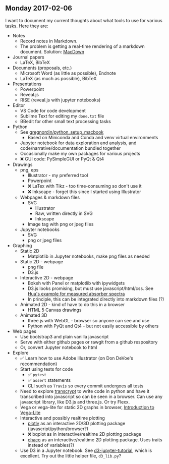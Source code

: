 ## Monday 2017-02-06

I want to document my current thoughts about what tools to use for various tasks. Here they are:

- Notes
    - Record notes in Markdown. 
    - The problem is getting a real-time rendering of a markdown document. Solution: [MacDown](https://macdown.uranusjr.com)
- Journal papers
    - LaTeX, BibTeX
- Documents (proposals, etc.)
    - Microsoft Word (as little as possible), Endnote
    - LaTeX (as much as possible), BibTeX
- Presentations
    - Powerpoint
    - Reveal.js
    - RISE (reveal.js with jupyter notebooks)
- Editor
    - VS Code for code development
    - Sublime Text for editing my `done.txt` file
    - BBedit for other small text processing tasks
- Python
    - See [gregnordin/python\_setup_macbook](https://github.com/gregnordin/python_setup_macbook)
        - Based on Miniconda and Conda and venv virtual environments
    - Jupyter notebook for data exploration and analysis, and code/narrative/documentation bundled together
    - Occasionally make my own packages for various projects
    - &#10060; GUI code: PySimpleGUI or PyQt & Qt4
- Drawings
    - png, eps
        - Illustrator - my preferred tool
        - Powerpoint
        - &#10060; LaTex with Tikz - too time-consuming so don't use it
        - &#10060; Inkscape - forget this since I started using Illustrator
    - Webpages & markdown files
        - SVG
            - Illustrator
            - Raw, written directly in SVG
            - Inkscape
        - Image tag with png or jpeg files
    - Jupyter notebooks
        - SVG
        - png or jpeg files
- Graphing
    - Static 2D
        - Matplotlib in Jupyter notebooks, make png files as needed
    - Static 2D - webpage
        - png file
        - D3.js
    - Interactive 2D - webpage
        - Bokeh with Panel or matplotlib with ipywidgets
        - D3.js looks promising, but must use javascript/html/css. See [Hua's example for measured absorber spectra](https://nanomicro.byu.edu:3456/maingroup/12839)
        - In principle, this can be integrated directly into markdown files (?)
    - Animated 2D - kind of have to do this in a browser
        - HTML 5 Canvas drawings
    - Animated 3D
        - three.js with WebGL - browser so anyone can see and use
        - Python with PyQt and Qt4 - but not easily accessible by others
- Web pages
    - Use bootstrap3 and plain vanilla javascript
    - Serve with either github pages or rawgit from a github respository
    - Or, convert Jupyter notebook to html
- Explore
    - &#9989; Learn how to use Adobe Illustrator (on Don DeVoe's recommendation)
    - Start using tests for code
        - &#9989; `pytest`
        - &#9989; `assert` statements
        - CLI such as `Travis` so every commit undergoes all tests
    - Need to explore [transcrypt](http://www.transcrypt.org) to write code in python and have it transcribed into javascript so can be seen in a browser. Can use any javascript library, like D3.js and three.js. Or try Flexx.
    - Vega or vega-lite for static 2D graphs in browser, [Introduction to Vega-Lite](https://vega.github.io/vega-lite/tutorials/getting_started.html)
    - Interactive and possibly realtime plotting
        - [plotly](http://moderndata.plot.ly/15-python-and-r-charts-with-interactive-controls-buttons-dropdowns-and-sliders/) as an interactive 2D/3D plotting package (javascript/python/browser?)
        - &#10060; bqplot as in interactive/realtime 2D plotting package
        - [chaco](http://docs.enthought.com/chaco/) as an interactive/realtime 2D plotting package. Uses traits instead of variables(?)
    - Use D3 in a Jupyter notebook. See [d3-jupyter-tutorial](https://github.com/stitchfix/d3-jupyter-tutorial), which is excellent. Try out the little helper file, `d3_lib.py`?